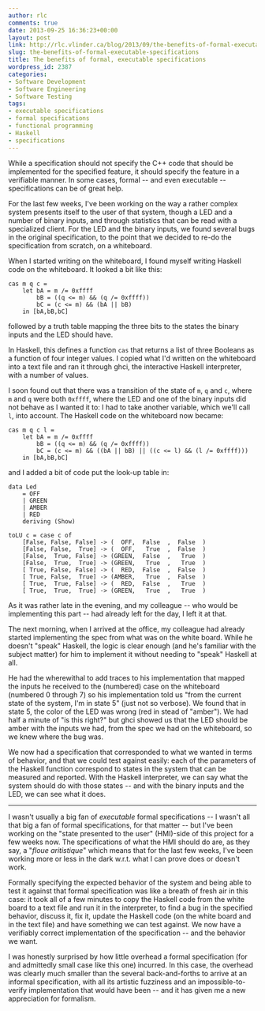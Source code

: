 ```yaml
---
author: rlc
comments: true
date: 2013-09-25 16:36:23+00:00
layout: post
link: http://rlc.vlinder.ca/blog/2013/09/the-benefits-of-formal-executable-specifications/
slug: the-benefits-of-formal-executable-specifications
title: The benefits of formal, executable specifications
wordpress_id: 2387
categories:
- Software Development
- Software Engineering
- Software Testing
tags:
- executable specifications
- formal specifications
- functional programming
- Haskell
- specifications
---
```


While a specification should not specify the C++ code that should be implemented for the specified feature, it should specify the feature in a verifiable manner. In some cases, formal -- and even executable -- specifications can be of great help.
<!--more-->
For the last few weeks, I've been working on the way a rather complex system presents itself to the user of that system, though a LED and a number of binary inputs, and through statistics that can be read with a specialized client. For the LED and the binary inputs, we found several bugs in the original specification, to the point that we decided to re-do the specification from scratch, on a whiteboard.

When I started writing on the whiteboard, I found myself writing Haskell code on the whiteboard. It looked a bit like this: 
    
    cas m q c =
        let bA = m /= 0xffff
            bB = ((q <= m) && (q /= 0xffff))
            bC = (c <= m) && (bA || bB)
        in [bA,bB,bC]


followed by a truth table mapping the three bits to the states the binary inputs and the LED should have.

In Haskell, this defines a function `cas` that returns a list of three Booleans as a function of four integer values. I copied what I'd written on the whiteboard into a text file and ran it through ghci, the interactive Haskell interpreter, with a number of values.

I soon found out that there was a transition of the state of `m`, `q` and `c`, where `m` and `q` were both `0xffff`, where the LED and one of the binary inputs did not behave as I wanted it to: I had to take another variable, which we'll call `l`, into account. The Haskell code on the whiteboard now became:
    
    cas m q c l =
        let bA = m /= 0xffff
            bB = ((q <= m) && (q /= 0xffff))
            bC = (c <= m) && ((bA || bB) || ((c <= l) && (l /= 0xffff)))
        in [bA,bB,bC]


and I added a bit of code put the look-up table in: 
    
    data Led
        = OFF
        | GREEN
        | AMBER
        | RED
        deriving (Show)
    
    toLU c = case c of
        [False, False, False] -> (  OFF,  False  ,  False  )
        [False, False,  True] -> (  OFF,   True  ,  False  )
        [False,  True, False] -> (GREEN,  False  ,   True  )
        [False,  True,  True] -> (GREEN,   True  ,   True  )
        [ True, False, False] -> (  RED,  False  ,  False  )
        [ True, False,  True] -> (AMBER,   True  ,  False  )
        [ True,  True, False] -> (  RED,  False  ,   True  )
        [ True,  True,  True] -> (GREEN,   True  ,   True  )



As it was rather late in the evening, and my colleague -- who would be implementing this part -- had already left for the day, I left it at that.

The next morning, when I arrived at the office, my colleague had already started implementing the spec from what was on the white board. While he doesn't "speak" Haskell, the logic is clear enough (and he's familiar with the subject matter) for him to implement it without needing to "speak" Haskell at all.

He had the wherewithal to add traces to his implementation that mapped the inputs he received to the (numbered) case on the whiteboard (numbered 0 through 7) so his implementation told us "from the current state of the system, I'm in state 5" (just not so verbose). We found that in state 5, the color of the LED was wrong (red in stead of "amber"). We had half a minute of "is this right?" but ghci showed us that the LED should be amber with the inputs we had, from the spec we had on the whiteboard, so we knew where the bug was.

We now had a specification that corresponded to what we wanted in terms of behavior, and that we could test against easily: each of the parameters of the Haskell function correspond to states in the system that can be measured and reported. With the Haskell interpreter, we can say what the system should do with those states -- and with the binary inputs and the LED, we can see what it does.


* * *


I wasn't usually a big fan of _executable_ formal specifications -- I wasn't all that big a fan of formal specifications, for that matter -- but I've been working on the "state presented to the user" (HMI)-side of this project for a few weeks now. The specifications of what the HMI should do are, as they say, a "_floue aritistique_" which means that for the last few weeks, I've been working more or less in the dark w.r.t. what I can prove does or doesn't work.

Formally specifying the expected behavior of the system and being able to test it against that formal specification was like a breath of fresh air in this case: it took all of a few minutes to copy the Haskell code from the white board to a text file and run it in the interpreter, to find a bug in the specified behavior, discuss it, fix it, update the Haskell code (on the white board and in the text file) and have something we can test against. We now have a verifiably correct implementation of the specification -- and the behavior we want.

I was honestly surprised by how little overhead a formal specification (for and admittedly small case like this one) incurred. In this case, the overhead was clearly much smaller than the several back-and-forths to arrive at an informal specification, with all its artistic fuzziness and an impossible-to-verify implementation that would have been -- and it has given me a new appreciation for formalism.
